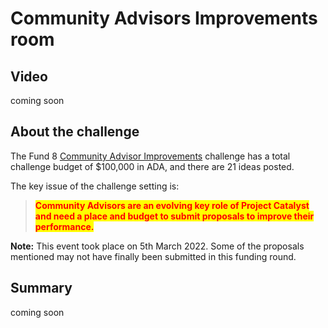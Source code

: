 # Community Advisors Improvements room

## Video

coming soon

## About the challenge

The Fund 8 [Community Advisor Improvements](https://cardano.ideascale.com/c/campaigns/26453/about) challenge has a total challenge budget of $100,000 in ADA, and there are 21 ideas posted.

The key issue of the challenge setting is:

> <mark style="color:red;">**Community Advisors are an evolving key role of Project Catalyst and need a place and budget to submit proposals to improve their performance.**</mark>

**Note:** This event took place on 5th March 2022. Some of the proposals mentioned may not have finally been submitted in this funding round.

## Summary

coming soon
